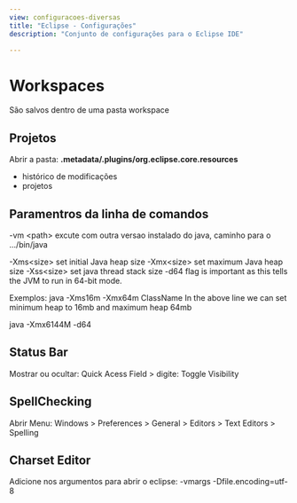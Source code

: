 ```yaml
---
view: configuracoes-diversas
title: "Eclipse - Configurações"
description: "Conjunto de configurações para o Eclipse IDE"

---
```


# Workspaces
São salvos dentro de uma pasta workspace

## Projetos

Abrir a pasta: **.metadata/.plugins/org.eclipse.core.resources**
- histórico de modificações
- projetos


## Paramentros da linha de comandos
-vm \<path>		excute com outra versao instalado do java, caminho para o .../bin/java

-Xms\<size>		set initial Java heap size
-Xmx\<size>		set maximum Java heap size
-Xss\<size>		set java thread stack size
-d64 					flag is important as this tells the JVM to run in 64-bit mode.

Exemplos:
java -Xms16m -Xmx64m ClassName
In the above line we can set minimum heap to 16mb and maximum heap 64mb


java -Xmx6144M -d64


## Status Bar
Mostrar ou ocultar:
Quick Acess Field > digite: Toggle Visibility


## SpellChecking
Abrir Menu: Windows > Preferences > General > Editors > Text Editors > Spelling


## Charset Editor
Adicione nos argumentos para abrir o eclipse: -vmargs -Dfile.encoding=utf-8